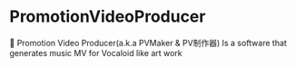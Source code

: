 # PromotionVideoProducer
🐉 Promotion Video Producer(a.k.a PVMaker &amp; PV制作器) Is a software that generates music MV for Vocaloid like art work 
